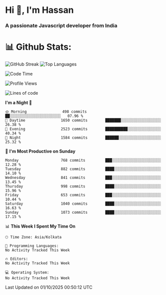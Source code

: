 # Hi 👋, I'm Hassan
### A passionate Javascript developer from India


# 📊 Github Stats:
![GitHub Streak](https://github-readme-streak-stats.herokuapp.com/?user=codeblooded47&theme=dracula&hide_border=false)
![Top Languages](https://github-readme-stats.vercel.app/api/top-langs/?username=codeblooded47&layout=compact&theme=dracula)



<!--START_SECTION:waka-->
![Code Time](http://img.shields.io/badge/Code%20Time-883%20hrs%201%20min-blue)

![Profile Views](http://img.shields.io/badge/Profile%20Views-6-blue)

![Lines of code](https://img.shields.io/badge/From%20Hello%20World%20I%27ve%20Written-24.3%20million%20lines%20of%20code-blue)

**I'm a Night 🦉** 

```text
🌞 Morning                498 commits         ██░░░░░░░░░░░░░░░░░░░░░░░   07.96 % 
🌆 Daytime                1650 commits        ███████░░░░░░░░░░░░░░░░░░   26.38 % 
🌃 Evening                2523 commits        ██████████░░░░░░░░░░░░░░░   40.34 % 
🌙 Night                  1584 commits        ██████░░░░░░░░░░░░░░░░░░░   25.32 % 
```
📅 **I'm Most Productive on Sunday** 

```text
Monday                   768 commits         ███░░░░░░░░░░░░░░░░░░░░░░   12.28 % 
Tuesday                  882 commits         ████░░░░░░░░░░░░░░░░░░░░░   14.10 % 
Wednesday                841 commits         ███░░░░░░░░░░░░░░░░░░░░░░   13.45 % 
Thursday                 998 commits         ████░░░░░░░░░░░░░░░░░░░░░   15.96 % 
Friday                   653 commits         ███░░░░░░░░░░░░░░░░░░░░░░   10.44 % 
Saturday                 1040 commits        ████░░░░░░░░░░░░░░░░░░░░░   16.63 % 
Sunday                   1073 commits        ████░░░░░░░░░░░░░░░░░░░░░   17.15 % 
```


📊 **This Week I Spent My Time On** 

```text
🕑︎ Time Zone: Asia/Kolkata

💬 Programming Languages: 
No Activity Tracked This Week

🔥 Editors: 
No Activity Tracked This Week

💻 Operating System: 
No Activity Tracked This Week
```


 Last Updated on 01/10/2025 00:50:12 UTC
<!--END_SECTION:waka-->


